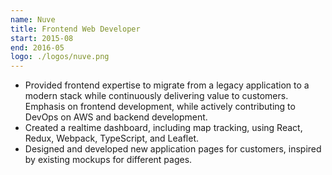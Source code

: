 ```yaml
---
name: Nuve
title: Frontend Web Developer
start: 2015-08
end: 2016-05
logo: ./logos/nuve.png
---
```


- Provided frontend expertise to migrate from a legacy application to a modern stack while continuously delivering value to customers. Emphasis on frontend development, while actively contributing to DevOps on AWS and backend development.
- Created a realtime dashboard, including map tracking, using React, Redux, Webpack, TypeScript, and Leaflet.
- Designed and developed new application pages for customers, inspired by existing mockups for different pages.
